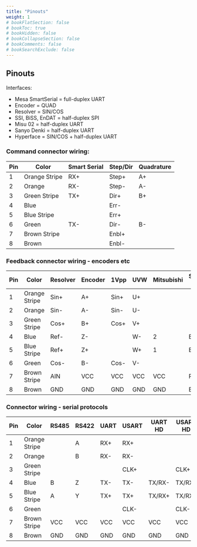 ```yaml
---
title: "Pinouts"
weight: 1
# bookFlatSection: false
# bookToc: true
# bookHidden: false
# bookCollapseSection: false
# bookComments: false
# bookSearchExclude: false
---
```


## Pinouts

Interfaces:

* Mesa SmartSerial = full-duplex UART
* Encoder = QUAD
* Resolver = SIN/COS
* SSI, BiSS, EnDAT = half-duplex SPI
* Misu 02 = half-duplex UART
* Sanyo Denki = half-duplex UART
* Hyperface = SIN/COS + half-duplex UART

### Command connector wiring:

| Pin | Color     | Smart Serial | Step/Dir   | Quadrature  |
|-----|-----------|--------------|------------|-------------|
| 1   | Orange Stripe | RX+        | Step+      | A+          |
| 2   | Orange    | RX-        | Step-      | A-          |
| 3   | Green Stripe | TX+        | Dir+       | B+          |
| 4   | Blue      |              | Err-       |             |
| 5   | Blue Stripe |              | Err+       |             |
| 6   | Green     | TX-        | Dir-       | B-          |
| 7   | Brown Stripe |            | Enbl+      |             |
| 8   | Brown     |            | Enbl-      |             |

### Feedback connector wiring - encoders etc

| Pin | Color    | Resolver | Encoder | 1Vpp   | UVW    | Mitsubishi | Sanyo-Denki | Yaskawa | Omron  |
|-----|----------|---------|---------|--------|--------|------------|--------------|---------|--------|
| 1   | Orange Stripe | Sin+     | A+      | Sin+    | U+       |            |              |         |        |
| 2   | Orange   | Sin-     | A-      | Sin-    | U-       |            |              |         |        |
| 3   | Green Stripe | Cos+     | B+      | Cos+    | V+       |            |              |         |        |
| 4   | Blue     | Ref-     | Z-      |        | W-       | 2          | Blue        | 6        | 4      |
| 5   | Blue Stripe | Ref+     | Z+      |        | W+       | 1          | Brown       | 5        | 7      |
| 6   | Green    | Cos-     | B-      | Cos-    | V-       |            |              |         |        |
| 7   | Brown Stripe | AIN      | VCC     | VCC     | VCC       | VCC        | Red         | 1        | 6      |
| 8   | Brown    | GND      | GND     | GND     | GND       | GND        | Black       | 2        | 3      |

### Connector wiring - serial protocols

| Pin | Color    | RS485   | RS422   | UART    | USART   | UART HD  | USART HD | SPI     | SPI HD   |
|-----|----------|---------|---------|---------|---------|----------|----------|---------|----------|
| 1   | Orange Stripe |         | A       | RX+      | RX+      |          |          | MISO+    | CS+      |
| 2   | Orange   |         | B       | RX-      | RX-      |          |          | MISO-    | CS-      |
| 3   | Green Stripe |         |         |         | CLK+     |          | CLK+     | CLK+     | CLK+     |
| 4   | Blue     | B       | Z       | TX-      | TX-      | TX/RX-   | TX/RX-   | MOSI-    | MOSI-    |
| 5   | Blue Stripe | A       | Y       | TX+      | TX+      | TX/RX+   | TX/RX+   | MOSI+    | MOSI+    |
| 6   | Green    |         |         |         | CLK-     |          | CLK-     | CLK-     | CLK-     |
| 7   | Brown Stripe | VCC      | VCC      | VCC      | VCC      | VCC      | VCC      | VCC      | VCC      |
| 8   | Brown    | GND      | GND      | GND      | GND      | GND      | GND      | GND      | GND      |